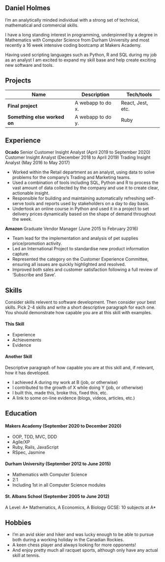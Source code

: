 
## Daniel Holmes

I’m an analytically minded individual with a strong set of technical, mathematical and commercial skills.

I have a long standing interest in programming, underpinned by a degree in Mathematics with Computer Science from Durham University and most recently a 16 week intensive coding bootcamp at Makers Academy.

Having used scripting languages such as Python, R and SQL during my job as an analyst I am excited to expand my skill base and help create exciting new software and tools.

## Projects

| Name                         | Description       | Tech/tools        |
| ---------------------------- | ----------------- | ----------------- |
| **Final project**            | A webapp to do x. | React, Jest, etc. |
| **Something else worked on** | A webapp to do y. | Ruby              |

## Experience

**Ocado**
Senior Customer Insight Analyst (April 2019 to September 2020)
Customer Insight Analyst (December 2018 to April 2019)
Trading Insight Analyst (May 2016 to May 2017)

- Worked within the Retail department as an analyst, using data to solve problems for the company’s Trading and Marketing teams.
- Used a combination of tools including SQL, Python and R to process the vast amount of data collected by the company and use it to create clear, actionable insight.
- Responsible for building and maintaining automatically refreshing self-serve tools and reports used by stakeholders on a day to day basis.
- Undertook an online course in Python and used it in a project to set delivery prices dynamically based on the shape of demand throughout the week.

**Amazon**
Graduate Vendor Manager (June 2015 to February 2016)

- Team lead for the implementation and analysis of pet supplies price/promotion activity.
- Led an International Project to standardise new product information capture.
- Represented the category on the Customer Experience Committee, ensuring all issues are quickly highlighted and resolved.
- Improved both sales and customer satisfaction following a full review of ‘Subscribe and Save’.

## Skills

Consider skills relevent to software development. Then consider your best skills. Pick 2-4 skills and write a short descriptive paragraph for each one. You should demonstrate how capable you are at this skill with examples.

#### This Skill

- Experience
- Achievements
- Evidence

#### Another Skill

Descriptive paragraph of how capable you are at this skill and, if relevant, how it has developed.

- I achieved A during my work at B (job, or otherwise)
- I contributed to the growth of X while doing Y (job, or otherwise)
- I built this, made this, broke this, fixed this, etc.
- A link to some on-line evidence (blogs, videos, articles, etc.)

## Education

#### Makers Academy (September 2020 to December 2020)

- OOP, TDD, MVC, DDD
- Agile/XP
- Ruby, Rails, JavaScript
- RSpec, Jasmine

#### Durham University (September 2012 to June 2015)

- Mathematics with Computer Science
- 2:1
- Including 1st in all Computer Science modules

#### St. Albans School (September 2005 to June 2012)

A Level: A* Mathematics, A Economics, A Biology
GCSE:   10 subjects at A*

## Hobbies

-   I’m an avid skier and hiker and was lucky enough to be able to pursue both during a working holiday in the Canadian Rockies.
-   A keen chess player and always looking for more opponents!
-   And enjoy pretty much all racquet sports, although only have any actual skill at tennis.
